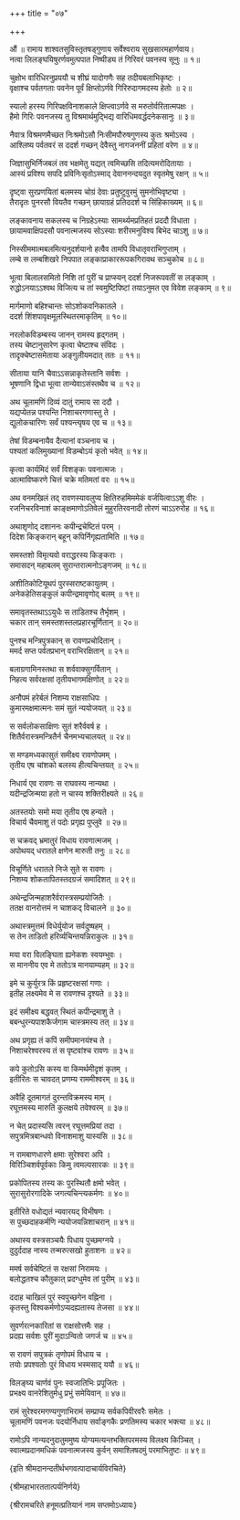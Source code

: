 +++
title = "०७"

+++

औं ॥ रामाय शाश्वतसुविस्तृतषड्गुणाय सर्वेश्वराय सुखसारमहार्णवाय।  
नत्वा लिलङ्घयिषुरर्णवमुत्पपात निष्पीड्य तं गिरिवरं पवनस्य सूनुः ॥ १॥

चुक्षोभ वारिधिरनुप्रययौ च शीघ्रं यादोगणैः सह तदीयबलाभिकृष्टः ।  
वृक्षाश्च पर्वतगताः पवनेन पूर्वं क्षिप्तोऽर्णवे गिरिरुदागमदस्य हेतोः ॥ २॥

स्यालो हरस्य गिरिपक्षविनाशकाले क्षिप्त्वाऽर्णवे स मरुतोर्वरितात्मपक्षः ।  
हैमो गिरिः पवनजस्य तु विश्रमार्थमुद्भिद्य वारिधिमवर्द्धदनेकसानुः ॥ ३॥

नैवात्र विश्रमणमैच्छत निःश्रमोऽसौ निःसीमपौरुषगुणस्य कुतः श्रमोऽस्य ।  
आश्लिष्य पर्वतवरं स ददर्श गच्छन् देवैस्तु नागजननीं प्रहितां वरेण ॥ ४॥

जिज्ञासुभिर्निजबलं तव भक्षमेतु यद्यत् त्वमिच्छसि तदित्यमरोदितायाः ।  
आस्यं प्रविश्य सपदि प्रविनिःसृतोऽस्माद् देवाननन्दयदुत स्वृतमेषु रक्षन् ॥ ५॥

दृष्ट्वा सुरप्रणयितां बलमस्य चोग्रं देवाः प्रतुष्टुवुरमुं सुमनोभिवृष्ट्या ।  
तैरादृतः पुनरसौ वियतैव गच्छन् छायाग्रहं प्रतिददर्श च सिंहिकाख्यम् ॥ ६॥

लङ्कावनाय सकलस्य च निग्रहेऽस्याः सामर्थ्यमप्रतिहतं प्रददौ विधाता ।  
छायामवाक्षिपदसौ पवनात्मजस्य सोऽस्याः शरीरमनुविश्य बिभेद चाऽशु ॥ ७॥

निस्सीममात्मबलमित्यनुदर्शयानो हत्वैव तामपि विधातृवराभिगुप्ताम् ।  
लम्बे स लम्बशिखरे निपपात लङ्काप्राकाररूपकगिरावथ सञ्चुकोच ॥ ८॥

भूत्वा बिलालसमितो निशि तां पुरीं च प्राप्स्यन् ददर्श निजरूपवतीं स लङ्काम् ।  
रुद्धोऽनयाऽऽश्वथ विजित्य च तां स्वमुष्टिपिष्टां तयाऽनुमत एव विवेश लङ्काम् ॥ ९॥

मार्गमाणो बहिश्चान्तः सोऽशोकवनिकातले ।  
ददर्श शिंशपावृक्षमूलस्थितरमाकृतिम् ॥ १०॥

नरलोकविडम्बस्य जानन् रामस्य हृद्गतम् ।  
तस्य चेष्टानुसारेण कृत्वा चेष्टाश्च संविदः ।  
तादृक्चेष्टासमेताया अङ्गुलीयमदात् ततः ॥ ११॥

सीताया यानि चैवाऽऽसन्नाकृतेस्तानि सर्वशः ।  
भूषणानि द्विधा भूत्वा तान्येवाऽसंस्तथैव च ॥ १२॥

अथ चूलामणिं दिव्यं दातुं रामाय सा ददौ ।  
यद्यप्येतन्न पश्यन्ति निशाचरगणास्तु ते ।  
द्युलोकचारिणः सर्वं पश्यन्त्यृषय एव च ॥ १३॥

तेषां विडम्बनायैव दैत्यानां वञ्चनाय च ।  
पश्यतां कलिमुख्यानां विडम्बोऽयं कृतो भवेत् ॥ १४॥

कृत्वा कार्यमिदं सर्वं विशङ्कः पवनात्मजः ।  
आत्माविष्करणे चित्तं चक्रे मतिमतां वरः ॥ १५॥

अथ वनमखिलं तद् रावणस्यावलुप्य क्षितिरुहमिममेकं वर्जयित्वाऽऽशु वीरः ।  
रजनिचरविनाशं काङ्क्षमाणोऽतिवेलं मुहुरतिरवनादी तोरणं चाऽऽरुरोह ॥ १६॥

अथाशृणोद् दशाननः कपीन्द्रचेष्टितं परम् ।  
दिदेश किङ्करान् बहून् कपिर्निगृह्यतामिति ॥ १७॥

समस्तशो विमृत्यवो वराद्धरस्य किङ्कराः ।  
समासदन् महाबलम् सुरान्तरात्मनोऽङ्गजम् ॥ १८॥

अशीतिकोटियूथपं पुरस्सराष्टकायुतम् ।  
अनेकहेतिसङ्कुलं कपीन्द्रमावृणोद् बलम् ॥ १९॥

समावृतस्तथाऽऽयुधैः स ताडितश्च तैर्भृशम् ।  
चकार तान् समस्तशस्तलप्रहारचूर्णितान् ॥ २०॥

पुनश्च मन्त्रिपुत्रकान् स रावणप्रचोदितान् ।  
ममर्द सप्त पर्वतप्रभान् वराभिरक्षितान् ॥ २१॥

बलाग्रगामिनस्तथा स शर्ववाक्सुगर्वितान् ।  
निहत्य सर्वरक्षसां तृतीयभागमक्षिणोत् ॥ २२॥

अनौपमं हरेर्बलं निशम्य राक्षसाधिपः ।  
कुमारमक्षमात्मनः समं सुतं न्ययोजयत् ॥ २३॥

स सर्वलोकसाक्षिणः सुतं शरैर्ववर्ष ह ।  
शितैर्वरास्त्रमन्त्रितैर्न चैनमभ्यचालयत् ॥ २४॥

स मण्डमध्यकासुतं समीक्ष्य रावणोपमम् ।  
तृतीय एष चांशको बलस्य हीत्यचिन्तयत् ॥ २५॥

निधार्य एव रावणः स राघवस्य नान्यथा ।  
यदीन्द्रजिन्मया हतो न चास्य शक्तिरीक्ष्यते ॥ २६॥

अतस्तयोः समो मया तृतीय एष हन्यते ।  
विचार्य चैवमाशु तं पदोः प्रगृह्य पुप्लुवे ॥ २७॥

स चक्रवद् भ्रमातुरं विधाय रावणात्मजम् ।  
अपोथयद् धरातले क्षणेन मारुती तनुः ॥ २८॥

विचूर्णिते धरातले निजे सुते स रावणः ।  
निशम्य शोकतापितस्तदग्रजं समादिशत् ॥ २९॥

अथेन्द्रजिन्महाशरैर्वरास्त्रसम्प्रयोजितैः ।  
ततक्ष वानरोत्तमं न चाशकद् विचालने ॥ ३०॥

अथास्त्रमुत्तमं विधेर्युयोज सर्वदुष्षहम् ।  
स तेन ताडितो हरिर्व्यचिन्तयन्निराकुलः ॥ ३१॥

मया वरा विलङ्घिता ह्यनेकशः स्वयम्भुवः ।  
स माननीय एव मे ततोऽत्र मानयाम्यहम् ॥ ३२॥

इमे च कुर्युरत्र किं प्रहृष्टरक्षसां गणाः ।  
इतीह लक्ष्यमेव मे स रावणश्च दृश्यते ॥ ३३॥

इदं समीक्ष्य बद्धवत् स्थितं कपीन्द्रमाशु ते ।  
बबन्धुरन्यपाशकैर्जगाम चास्त्रमस्य तत् ॥ ३४॥

अथ प्रगृह्य तं कपिं समीपमानयंश्च ते ।  
निशाचरेश्वरस्य तं स पृष्टवांश्च रावणः ॥ ३५॥

कपे कुतोऽसि कस्य वा किमर्थमीदृशं कृतम् ।  
इतीरितः स चावदत् प्रणम्य राममीश्वरम् ॥ ३६॥

अवैहि दूतमागतं दुरन्तविक्रमस्य माम् ।  
रघूत्तमस्य मारुतिं कुलक्षये तवेश्वरम् ॥ ३७॥

न चेत् प्रदास्यसि त्वरन् रघूत्तमप्रियां तदा ।  
सपुत्रमित्रबान्धवो विनाशमाशु यास्यसि ॥ ३८॥

न रामबाणधारणे क्षमाः सुरेश्वरा अपि ।  
विरिञ्चिशर्वपूर्वकाः किमु त्वमल्पसारकः ॥ ३९॥

प्रकोपितस्य तस्य कः पुरस्थितौ क्षमो भवेत् ।  
सुरासुरोरगादिके जगत्यचिन्त्यकर्मणः ॥ ४०॥

इतीरिते वधोद्यतं न्यवारयद् विभीषणः ।  
स पुच्छदाहकर्मणि न्ययोजयन्निशाचरान् ॥ ४१॥

अथास्य वस्त्रसञ्चयैः पिधाय पुच्छमग्नये ।  
दुदुर्ददाह नास्य तन्मरुत्सखो हुताशनः ॥ ४२॥

ममर्ष सर्वचेष्टितं स रक्षसां निरामयः ।  
बलोद्धतश्च कौतुकात् प्रदग्धुमेव तां पुरीम् ॥ ४३॥

ददाह चाखिलं पुरं स्वपुच्छगेन वह्निना ।  
कृतस्तु विश्वकर्मणोऽप्यदह्यतास्य तेजसा ॥ ४४॥

सुवर्णरत्नकारितां स राक्षसोत्तमैः सह ।  
प्रदह्य सर्वशः पुरीं मुदाऽन्वितो जगर्ज च ॥ ४५॥

स रावणं सपुत्रकं तृणोपमं विधाय च ।  
तयोः प्रपश्यतोः पुरं विधाय भस्मसाद् ययौ ॥ ४६॥

विलङ्घ्य चार्णवं पुनः स्वजातिभिः प्रपूजितः ।  
प्रभक्ष्य वानरेशितुर्मधु प्रभुं समेयिवान् ॥ ४७॥

रामं सुरेश्वरमगण्यगुणाभिरामं सम्प्राप्य सर्वकपिवीरवरैः समेतः ।  
चूलामणिं पवनजः पदयोर्निधाय सर्वाङ्गकैः प्रणतिमस्य चकार भक्त्या ॥ ४८॥

रामोऽपि नान्यदनुदातुममुष्य योग्यमत्यन्तभक्तिपरमस्य विलक्ष्य किञ्चित् ।  
स्वात्मप्रदानमधिकं पवनात्मजस्य कुर्वन् समाश्लिषदमुं परमाभितुष्टः ॥ ४९॥

{इति श्रीमदानन्दतीर्थभगवत्पादाचार्यविरचिते}

{श्रीमहाभारततात्पर्यनिर्णये}

{श्रीरामचरिते हनूमत्प्रतियानं नाम सप्तमोऽध्यायः}


